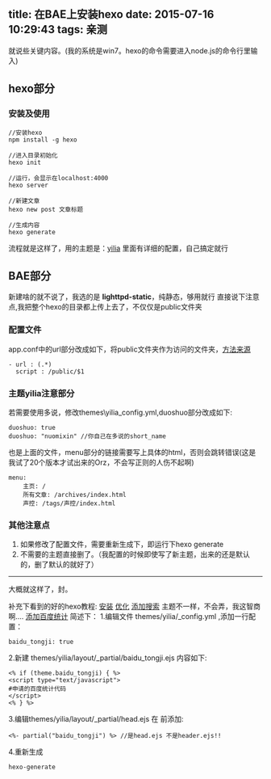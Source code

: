 title: 在BAE上安装hexo
date: 2015-07-16 10:29:43
tags: 亲测
---
就说些关键内容。(我的系统是win7。hexo的命令需要进入node.js的命令行里输入)
## hexo部分
### 安装及使用
	//安装hexo
	npm install -g hexo

	//进入目录初始化
	hexo init
	
	//运行，会显示在localhost:4000
	hexo server

	//新建文章
	hexo new post 文章标题

	//生成内容
	hexo generate
流程就是这样了，用的主题是：[yilia](https://github.com/litten/hexo-theme-yilia)
里面有详细的配置，自己搞定就行

<!--more-->

## BAE部分
新建啥的就不说了，我选的是 **lighttpd-static**，纯静态，够用就行
直接说下注意点,我把整个hexo的目录都上传上去了，不仅仅是public文件夹
### 配置文件
app.conf中的url部分改成如下，将public文件夹作为访问的文件夹，[方法来源](http://ju.outofmemory.cn/entry/91774)

	- url : (.*)
	  script : /public/$1
### 主题yilia注意部分
若需要使用多说，修改themes\yilia\_config.yml,duoshuo部分改成如下:

	duoshuo: true
	duoshuo: "nuomixin" //你自己在多说的short_name
也是上面的文件，menu部分的链接需要写上具体的html，否则会跳转错误(这是我试了20个版本才试出来的Orz，不会写正则的人伤不起啊)

	menu:
		主页: /
		所有文章: /archives/index.html
		声控: /tags/声控/index.html

### 其他注意点
1. 如果修改了配置文件，需要重新生成下，即运行下hexo generate
2. 不需要的主题直接删了。（我配置的时候即使写了新主题，出来的还是默认的，删了默认的就好了）
***
大概就这样了，封。

补充下看到的好的hexo教程:
[安装](http://junzhepan.github.io/2015/03/17/Hexo-your-blog/)
[优化](http://junzhepan.github.io/2015/03/17/Hexo-%E4%BC%98%E5%8C%96/)
[添加搜索](http://www.jerryfu.net/post/search-engine-for-hexo-with-swiftype.html) 主题不一样，不会弄，我这智商啊....
[添加百度统计](http://blog.justforfun.top/2015/02/06/hexo-%E6%B7%BB%E5%8A%A0%E7%99%BE%E5%BA%A6%E7%BB%9F%E8%AE%A1/)
简述下：
1.编辑文件 themes/yilia/_config.yml ,添加一行配置：

    baidu_tongji: true
2.新建 themes/yilia/layout/_partial/baidu_tongji.ejs 内容如下:

	<% if (theme.baidu_tongji) { %>
	<script type="text/javascript">
	#申请的百度统计代码
	</script>
	<% } %>
3.编辑themes/yilia/layout/_partial/head.ejs 在 </head> 前添加:

	<%- partial("baidu_tongji") %> //是head.ejs 不是header.ejs!!
4.重新生成 
 
	hexo-generate


	





